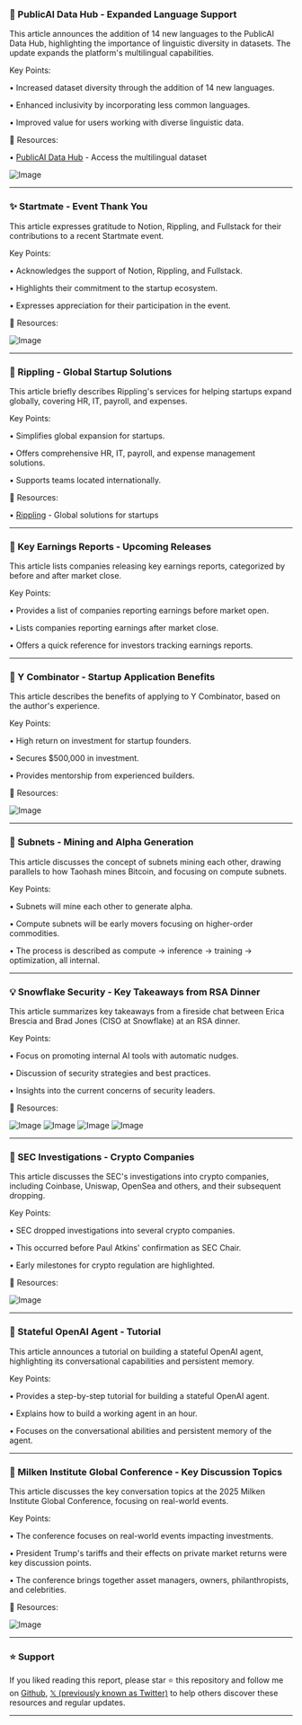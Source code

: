### 🤖 PublicAI Data Hub - Expanded Language Support

This article announces the addition of 14 new languages to the PublicAI Data Hub, highlighting the importance of linguistic diversity in datasets.  The update expands the platform's multilingual capabilities.

Key Points:

• Increased dataset diversity through the addition of 14 new languages.


• Enhanced inclusivity by incorporating less common languages.


• Improved value for users working with diverse linguistic data.


🔗 Resources:

• [PublicAI Data Hub](https://beta.publicai.io) - Access the multilingual dataset


![Image](https://pbs.twimg.com/media/GqZIaljXAAEAazd?format=jpg&name=small)


---

### ✨ Startmate - Event Thank You

This article expresses gratitude to Notion, Rippling, and Fullstack for their contributions to a recent Startmate event.

Key Points:

• Acknowledges the support of Notion, Rippling, and Fullstack.


• Highlights their commitment to the startup ecosystem.


• Expresses appreciation for their participation in the event.



🔗 Resources:

![Image](https://pbs.twimg.com/media/GqZSU9gW0AEgjfl?format=jpg&name=small)


---

### 🚀 Rippling - Global Startup Solutions

This article briefly describes Rippling's services for helping startups expand globally, covering HR, IT, payroll, and expenses.

Key Points:

• Simplifies global expansion for startups.


• Offers comprehensive HR, IT, payroll, and expense management solutions.


• Supports teams located internationally.


🔗 Resources:

• [Rippling](https://t.co/GtmN31KuKc) - Global solutions for startups



---

### 🤖 Key Earnings Reports - Upcoming Releases

This article lists companies releasing key earnings reports, categorized by before and after market close.

Key Points:

• Provides a list of companies reporting earnings before market open.


• Lists companies reporting earnings after market close.


• Offers a quick reference for investors tracking earnings reports.


---

### 🚀 Y Combinator - Startup Application Benefits

This article describes the benefits of applying to Y Combinator, based on the author's experience.

Key Points:

• High return on investment for startup founders.


• Secures $500,000 in investment.


• Provides mentorship from experienced builders.



🔗 Resources:

![Image](https://pbs.twimg.com/media/GqX3n1TbAAAt7jp?format=jpg&name=small)


---

### 🤖 Subnets - Mining and Alpha Generation

This article discusses the concept of subnets mining each other, drawing parallels to how Taohash mines Bitcoin, and focusing on compute subnets.


Key Points:

• Subnets will mine each other to generate alpha.


• Compute subnets will be early movers focusing on higher-order commodities.


• The process is described as compute -> inference -> training -> optimization, all internal.


---

### 💡 Snowflake Security - Key Takeaways from RSA Dinner

This article summarizes key takeaways from a fireside chat between Erica Brescia and Brad Jones (CISO at Snowflake) at an RSA dinner.

Key Points:

• Focus on promoting internal AI tools with automatic nudges.


• Discussion of security strategies and best practices.


• Insights into the current concerns of security leaders.



🔗 Resources:

![Image](https://pbs.twimg.com/media/GqXe6VoWoAA4LGm?format=jpg&name=360x360)
![Image](https://pbs.twimg.com/media/GqXe6VkXAAI_hdB?format=jpg&name=360x360)
![Image](https://pbs.twimg.com/media/GqXe6VoXUAAD8x7?format=jpg&name=small)
![Image](https://pbs.twimg.com/media/GqXe6V0XcAANxsZ?format=jpg&name=360x360)


---

### 🤖 SEC Investigations - Crypto Companies

This article discusses the SEC's investigations into crypto companies, including Coinbase, Uniswap, OpenSea and others, and their subsequent dropping.

Key Points:

• SEC dropped investigations into several crypto companies.


• This occurred before Paul Atkins' confirmation as SEC Chair.


• Early milestones for crypto regulation are highlighted.


🔗 Resources:

![Image](https://pbs.twimg.com/amplify_video_thumb/1920155248624066562/img/NVlO22QEkn131JUa.jpg)


---

### 🤖 Stateful OpenAI Agent - Tutorial

This article announces a tutorial on building a stateful OpenAI agent, highlighting its conversational capabilities and persistent memory.

Key Points:

• Provides a step-by-step tutorial for building a stateful OpenAI agent.


• Explains how to build a working agent in an hour.


• Focuses on the conversational abilities and persistent memory of the agent.



---

### 🤖 Milken Institute Global Conference - Key Discussion Topics

This article discusses the key conversation topics at the 2025 Milken Institute Global Conference, focusing on real-world events.

Key Points:

• The conference focuses on real-world events impacting investments.


• President Trump's tariffs and their effects on private market returns were key discussion points.


• The conference brings together asset managers, owners, philanthropists, and celebrities.



🔗 Resources:

![Image](https://pbs.twimg.com/media/GqXCWWnbUAA1h17?format=jpg&name=small)


---

### ⭐️ Support

If you liked reading this report, please star ⭐️ this repository and follow me on [Github](https://github.com/Drix10), [𝕏 (previously known as Twitter)](https://x.com/DRIX_10_) to help others discover these resources and regular updates.

---